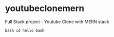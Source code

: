 # youtubeclonemern
Full Stack project - Youtube Clone with MERN stack

``
  bash
  cd hello
  bash
``
